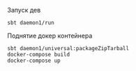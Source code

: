 Запуск дев
```
sbt daemon1/run
```
Поднятие докер контейнера

```
sbt daemon1/universal:packageZipTarball
docker-compose build
docker-compose up
```